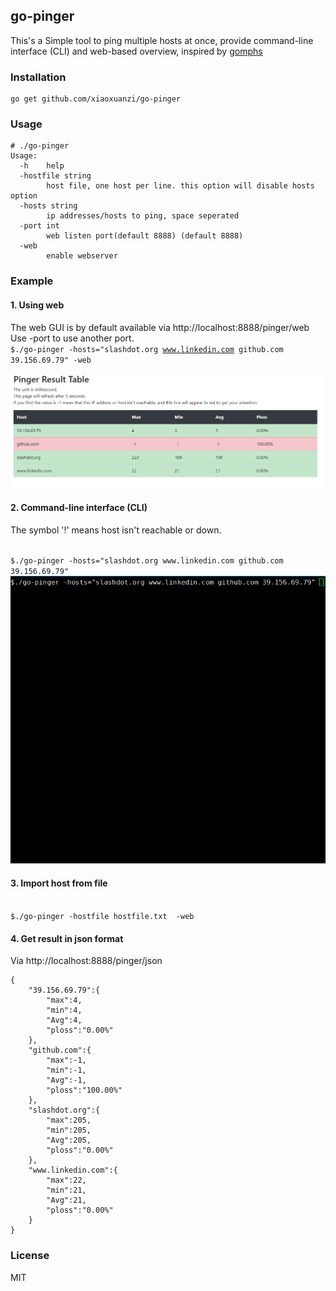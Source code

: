 ## go-pinger

This's a Simple tool to ping multiple hosts at once, provide command-line interface (CLI) and web-based overview, inspired by [gomphs](https://github.com/42wim/gomphs)
### Installation
```
go get github.com/xiaoxuanzi/go-pinger
```
### Usage 
```
# ./go-pinger
Usage: 
  -h	help
  -hostfile string
    	host file, one host per line. this option will disable hosts option
  -hosts string
    	ip addresses/hosts to ping, space seperated
  -port int
    	web listen port(default 8888) (default 8888)
  -web
    	enable webserver
```

### Example
#### 1. Using web
The web GUI is by default available via http://localhost:8888/pinger/web
Use -port to use another port.
<code>
$./go-pinger -hosts="slashdot.org www.linkedin.com github.com 39.156.69.79" -web
</code>
<br><br>
<img src="https://github.com/xiaoxuanzi/box/blob/master/go-pinger-web.png" />

#### 2. Command-line interface (CLI) 
The symbol '!' means host isn't reachable or down.

<code>
$./go-pinger -hosts="slashdot.org www.linkedin.com github.com 39.156.69.79"
</code>
<img src="https://github.com/xiaoxuanzi/box/blob/master/go-pinger-example-1.gif"/>

#### 3. Import host from file
<code>
$./go-pinger -hostfile hostfile.txt  -web
</code>

#### 4. Get result in json format
Via http://localhost:8888/pinger/json
```
{
    "39.156.69.79":{
        "max":4,
        "min":4,
        "Avg":4,
        "ploss":"0.00%"
    },
    "github.com":{
        "max":-1,
        "min":-1,
        "Avg":-1,
        "ploss":"100.00%"
    },
    "slashdot.org":{
        "max":205,
        "min":205,
        "Avg":205,
        "ploss":"0.00%"
    },
    "www.linkedin.com":{
        "max":22,
        "min":21,
        "Avg":21,
        "ploss":"0.00%"
    }
}
```
### License
MIT
